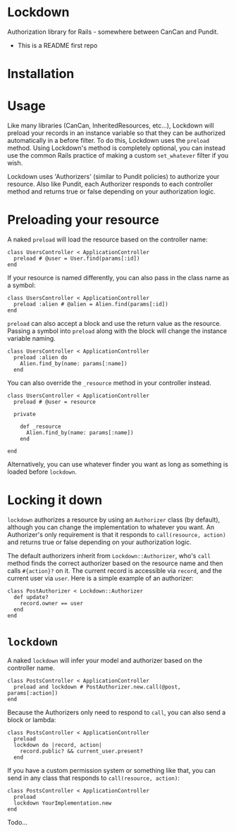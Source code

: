 Lockdown
========

Authorization library for Rails - somewhere between CanCan and Pundit.

* This is a README first repo

Installation
========

Usage
========

Like many libraries (CanCan, InheritedResources, etc...), Lockdown will preload your records in an instance variable so 
that they can be authorized automatically in a before filter. To do this, Lockdown uses the `preload` method. Using 
Lockdown's method is completely optional, you can instead use the common Rails practice of making a custom `set_whatever` 
filter if you wish.

Lockdown uses 'Authorizers' (similar to Pundit policies) to authorize your resource. Also like Pundit, each Authorizer 
responds to each controller method and returns true or false depending on your authorization logic.

Preloading your resource
========

A naked `preload` will load the resource based on the controller name:

```
class UsersController < ApplicationController
  preload # @user = User.find(params[:id])
end
```

If your resource is named differently, you can also pass in the class name as a symbol:

```
class UsersController < ApplicationController
  preload :alien # @alien = Alien.find(params[:id])
end
```

`preload` can also accept a block and use the return value as the resource. Passing a symbol into `preload` along with 
the block will change the instance variable naming.

```
class UsersController < ApplicationController
  preload :alien do
    Alien.find_by(name: params[:name])
  end
```

You can also override the `_resource` method in your controller instead.

```
class UsersController < ApplicationController
  preload # @user = resource
  
  private
  
    def _resource
      Alien.find_by(name: params[:name])
    end
    
end
```

Alternatively, you can use whatever finder you want as long as something is loaded before `lockdown`.

Locking it down
========

`lockdown` authorizes a resource by using an `Authorizer` class (by default), although you can change the 
implementation to whatever you want. An Authorizer's only requirement is that it responds to `call(resource, action)` 
and returns true or false depending on your authorization logic.

The default authorizers inherit from `Lockdown::Authorizer`, who's `call` method finds the correct authorizer based on the resource 
name and then calls `#{action}?` on it. The current record is accessible via `record`, and the current user via `user`. 
Here is a simple example of an authorizer:

```
class PostAuthorizer < Lockdown::Authorizer
  def update?
    record.owner == user
  end
end
```

`lockdown`
========

A naked `lockdown` will infer your model and authorizer based on the controller name.

```
class PostsController < ApplicationController
  preload and lockdown # PostAuthorizer.new.call(@post, params[:action])
end
```

Because the Authorizers only need to respond to `call`, you can also send a block or lambda:

```
class PostsController < ApplicationController
  preload
  lockdown do |record, action|
    record.public? && current_user.present?
  end
```

If you have a custom permission system or something like that, you can send in any class that responds to 
`call(resource, action)`:

```
class PostsController < ApplicationController
  preload
  lockdown YourImplementation.new
end
```

Todo...



